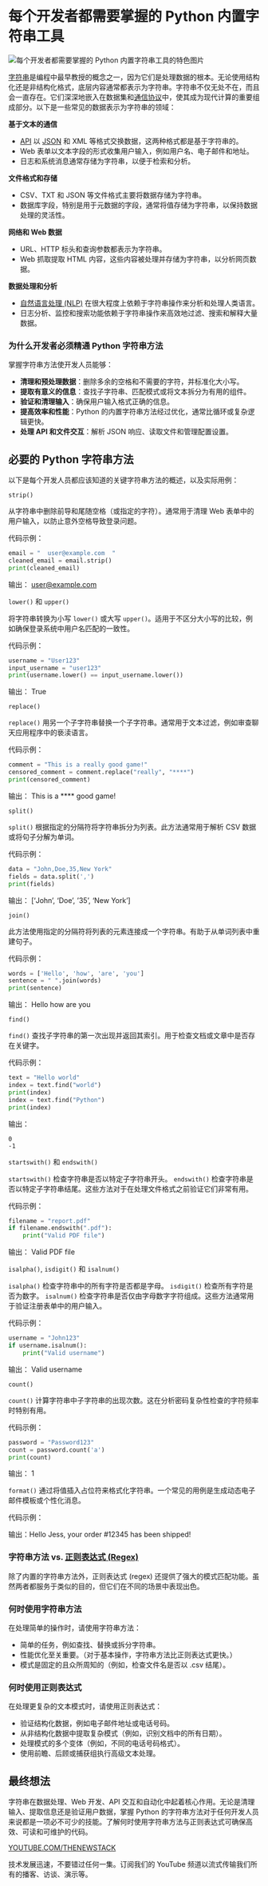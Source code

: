 # 每个开发者都需要掌握的 Python 内置字符串工具

![每个开发者都需要掌握的 Python 内置字符串工具的特色图片](https://cdn.thenewstack.io/media/2025/03/4fa0a18a-julia-maior-ebnflgjclvo-unsplash-1-1024x683.jpg)

[字符串](https://thenewstack.io/what-are-python-f-strings-and-how-do-you-use-them/)是编程中最早教授的概念之一，因为它们是处理数据的根本。无论使用结构化还是非结构化格式，底层内容通常都表示为字符串。字符串不仅无处不在，而且会一直存在。它们深深地嵌入在数据集和[通信协议](https://thenewstack.io/how-to-work-with-protocols-and-get-started-with-activitypub/)中，使其成为现代计算的重要组成部分。以下是一些常见的数据表示为字符串的领域：

**基于文本的通信**

*   [API](https://thenewstack.io/api-management/) 以 [JSON](https://thenewstack.io/how-to-use-json-in-your-python-code/) 和 XML 等格式交换数据，这两种格式都是基于字符串的。
*   Web 表单以文本字段的形式收集用户输入，例如用户名、电子邮件和地址。
*   日志和系统消息通常存储为字符串，以便于检索和分析。

**文件格式和存储**

*   CSV、TXT 和 JSON 等文件格式主要将数据存储为字符串。
*   数据库字段，特别是用于元数据的字段，通常将值存储为字符串，以保持数据处理的灵活性。

**网络和 Web 数据**

*   URL、HTTP 标头和查询参数都表示为字符串。
*   Web 抓取提取 HTML 内容，这些内容被处理并存储为字符串，以分析网页数据。

**数据处理和分析**

*   [自然语言处理 (NLP)](https://thenewstack.io/service-simplifies-natural-language-processing-for-developers/) 在很大程度上依赖于字符串操作来分析和处理人类语言。
*   日志分析、监控和搜索功能依赖于字符串操作来高效地过滤、搜索和解释大量数据。

### 为什么开发者必须精通 Python 字符串方法

掌握字符串方法使开发人员能够：

*   **清理和预处理数据**：删除多余的空格和不需要的字符，并标准化大小写。
*   **提取有意义的信息**：查找子字符串、匹配模式或将文本拆分为有用的组件。
*   **验证和清理输入**：确保用户输入格式正确的信息。
*   **提高效率和性能**：Python 的内置字符串方法经过优化，通常比循环或复杂逻辑更快。
*   **处理 API 和文件交互**：解析 JSON 响应、读取文件和管理配置设置。

## 必要的 Python 字符串方法

以下是每个开发人员都应该知道的关键字符串方法的概述，以及实际用例：

`strip()`

从字符串中删除前导和尾随空格（或指定的字符）。通常用于清理 Web 表单中的用户输入，以防止意外空格导致登录问题。

代码示例：

```python
email = "  user@example.com  "
cleaned_email = email.strip()
print(cleaned_email)
```

输出： user@example.com

`lower()` 和 `upper()`

将字符串转换为小写 `lower()` 或大写 `upper()`。适用于不区分大小写的比较，例如确保登录系统中用户名匹配的一致性。

代码示例：

```python
username = "User123"
input_username = "user123"
print(username.lower() == input_username.lower())
```

输出： True

`replace()`

`replace()` 用另一个子字符串替换一个子字符串。通常用于文本过滤，例如审查聊天应用程序中的亵渎语言。

代码示例：

```python
comment = "This is a really good game!"
censored_comment = comment.replace("really", "****")
print(censored_comment)
```

输出： This is a **** good game!

`split()`

`split()` 根据指定的分隔符将字符串拆分为列表。此方法通常用于解析 CSV 数据或将句子分解为单词。

代码示例：

```python
data = "John,Doe,35,New York"
fields = data.split(',')
print(fields)
```

输出： [‘John’, ‘Doe’, ’35’, ‘New York’]

`join()`

此方法使用指定的分隔符将列表的元素连接成一个字符串。有助于从单词列表中重建句子。

代码示例：

```python
words = ['Hello', 'how', 'are', 'you']
sentence = " ".join(words)
print(sentence)
```

输出： Hello how are you

`find()`

`find()` 查找子字符串的第一次出现并返回其索引。用于检查文档或文章中是否存在关键字。

代码示例：

```python
text = "Hello world"
index = text.find("world")
print(index)
index = text.find("Python")
print(index)
```

输出：

```
0
-1
```

`startswith()` 和 `endswith()`

`startswith()` 检查字符串是否以特定子字符串开头。 `endswith()` 检查字符串是否以特定子字符串结尾。这些方法对于在处理文件格式之前验证它们非常有用。

代码示例：

```python
filename = "report.pdf"
if filename.endswith(".pdf"):
    print("Valid PDF file")
```

输出： Valid PDF file

`isalpha()`, `isdigit()` 和 `isalnum()`

`isalpha()` 检查字符串中的所有字符是否都是字母。 `isdigit()` 检查所有字符是否为数字。 `isalnum()` 检查字符串是否仅由字母数字字符组成。这些方法通常用于验证注册表单中的用户输入。

代码示例：

```python
username = "John123"
if username.isalnum():
    print("Valid username")
```

输出： Valid username

`count()`

`count()` 计算字符串中子字符串的出现次数。这在分析密码复杂性检查的字符频率时特别有用。

代码示例：

```python
password = "Password123"
count = password.count('a')
print(count)
```

输出： 1

`format()`
通过将值插入占位符来格式化字符串。一个常见的用例是生成动态电子邮件模板或个性化消息。

代码示例：

输出：Hello Jess, your order #12345 has been shipped!

### 字符串方法 vs. [正则表达式 (Regex)](https://thenewstack.io/introduction-to-using-grep-with-regular-expressions-via-warp/)

除了内置的字符串方法外，正则表达式 (regex) 还提供了强大的模式匹配功能。虽然两者都服务于类似的目的，但它们在不同的场景中表现出色。

### 何时使用字符串方法

在处理简单的操作时，请使用字符串方法：

*   简单的任务，例如查找、替换或拆分字符串。
*   性能优化至关重要。（对于基本操作，字符串方法比正则表达式更快。）
*   模式是固定的且众所周知的（例如，检查文件名是否以 .csv 结尾）。

### 何时使用正则表达式

在处理更复杂的文本模式时，请使用正则表达式：

*   验证结构化数据，例如电子邮件地址或电话号码。
*   从非结构化数据中提取复杂模式（例如，识别文档中的所有日期）。
*   处理模式的多个变体（例如，不同的电话号码格式）。
*   使用前瞻、后顾或捕获组执行高级文本处理。

## 最终想法

字符串在数据处理、Web 开发、API 交互和自动化中起着核心作用。无论是清理输入、提取信息还是验证用户数据，掌握 Python 的字符串方法对于任何开发人员来说都是一项必不可少的技能。了解何时使用字符串方法与正则表达式可确保高效、可读和可维护的代码。

[YOUTUBE.COM/THENEWSTACK](https://youtube.com/thenewstack?sub_confirmation=1)

技术发展迅速，不要错过任何一集。订阅我们的 YouTube 频道以流式传输我们所有的播客、访谈、演示等。